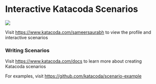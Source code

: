 # Interactive Katacoda Scenarios

[![](http://shields.katacoda.com/katacoda/sameersaurabh/count.svg)](https://www.katacoda.com/sameersaurabh "Get your profile on Katacoda.com")

Visit https://www.katacoda.com/sameersaurabh to view the profile and interactive scenarios

### Writing Scenarios
Visit https://www.katacoda.com/docs to learn more about creating Katacoda scenarios

For examples, visit https://github.com/katacoda/scenario-example
